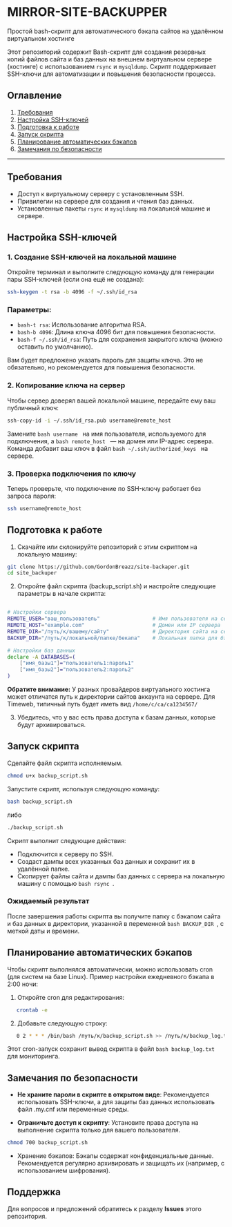 # MIRROR-SITE-BACKUPPER
Простой bash-скрипт для автоматического бэкапа сайтов на удалённом виртуальном хостинге

Этот репозиторий содержит Bash-скрипт для создания резервных копий файлов сайта и баз данных на внешнем виртуальном сервере (хостинге) с использованием `rsync` и `mysqldump`. Скрипт поддерживает SSH-ключи для автоматизации и повышения безопасности процесса.

## Оглавление

1. [Требования](#требования)
2. [Настройка SSH-ключей](#настройка-ssh-ключей)
3. [Подготовка к работе](#подготовка-к-работе)
4. [Запуск скрипта](#запуск-скрипта)
5. [Планирование автоматических бэкапов](#планирование-автоматических-бэкапов)
6. [Замечания по безопасности](#замечания-по-безопасности)

---

## Требования

- Доступ к виртуальному серверу с установленным SSH.
- Привилегии на сервере для создания и чтения баз данных.
- Установленные пакеты `rsync` и `mysqldump` на локальной машине и сервере.

## Настройка SSH-ключей

### 1. Создание SSH-ключей на локальной машине

Откройте терминал и выполните следующую команду для генерации пары SSH-ключей (если она ещё не создана):

```bash
ssh-keygen -t rsa -b 4096 -f ~/.ssh/id_rsa
```

### Параметры:

- ```bash-t rsa```: Использование алгоритма RSA.
- ```bash-b 4096```: Длина ключа 4096 бит для повышения безопасности.
- ```bash-f ~/.ssh/id_rsa```: Путь для сохранения закрытого ключа (можно оставить по умолчанию).

Вам будет предложено указать пароль для защиты ключа. Это не обязательно, но рекомендуется для повышения безопасности.

### 2. Копирование ключа на сервер

Чтобы сервер доверял вашей локальной машине, передайте ему ваш публичный ключ:

```bash
ssh-copy-id -i ~/.ssh/id_rsa.pub username@remote_host
```
Замените ```bash username ``` на имя пользователя, используемого для подключения, а ```bash remote_host ``` — на домен или IP-адрес сервера. Команда добавит ваш ключ в файл ```bash ~/.ssh/authorized_keys ``` на сервере.

### 3. Проверка подключения по ключу

Теперь проверьте, что подключение по SSH-ключу работает без запроса пароля:

```bash
ssh username@remote_host
```
## Подготовка к работе

1. Скачайте или склонируйте репозиторий с этим скриптом на локальную машину:
  ```bash
git clone https://github.com/GordonBreazz/site-backaper.git
cd site_backuper

```
2. Откройте файл скрипта (backup_script.sh) и настройте следующие параметры в начале скрипта:

```bash

# Настройки сервера
REMOTE_USER="ваш_пользователь"                 # Имя пользователя на сервере
REMOTE_HOST="example.com"                      # Домен или IP сервера
REMOTE_DIR="/путь/к/вашему/сайту"              # Директория сайта на сервере
BACKUP_DIR="/путь/к/локальной/папке/бекапа"    # Локальная папка для бэкапа

# Настройки баз данных
declare -A DATABASES=(
    ["имя_базы1"]="пользователь1:пароль1"
    ["имя_базы2"]="пользователь2:пароль2"
)
```
**Обратите внимание:** У разных провайдеров виртуального хостинга может отличатся путь к директории сайтов аккаунта на сервере. Для Timeweb, типичный путь будет иметь вид ``` /home/c/ca/ca1234567/ ```

3. Убедитесь, что у вас есть права доступа к базам данных, которые будут архивироваться.

## Запуск скрипта

Сделайте файл скрипта исполняемым.
```bash
chmod u+x backup_script.sh
```
Запустите скрипт, используя следующую команду:

```bash
bash backup_script.sh
```
либо

```bash
./backup_script.sh
```

Скрипт выполнит следующие действия:
- Подключится к серверу по SSH.
- Создаст дампы всех указанных баз данных и сохранит их в удалённой папке.
- Скопирует файлы сайта и дампы баз данных с сервера на локальную машину с помощью ```bash rsync ```.

### Ожидаемый результат
После завершения работы скрипта вы получите папку с бэкапом сайта и баз данных в директории, указанной в переменной ```bash BACKUP_DIR ```, с меткой даты и времени.

## Планирование автоматических бэкапов
Чтобы скрипт выполнялся автоматически, можно использовать cron (для систем на базе Linux). Пример настройки ежедневного бэкапа в 2:00 ночи:

1. Откройте cron для редактирования:
```bash
   crontab -e
```
2. Добавьте следующую строку:
```bash
   0 2 * * * /bin/bash /путь/к/backup_script.sh >> /путь/к/backup_log.txt 2>&1
```
Этот cron-запуск сохранит вывод скрипта в файл ```bash backup_log.txt ``` для мониторинга.

## Замечания по безопасности

- **Не храните пароли в скрипте в открытом виде**: Рекомендуется использовать SSH-ключи, а для защиты баз данных использовать файл .my.cnf или переменные среды.

- **Ограничьте доступ к скрипту**: Установите права доступа на выполнение скрипта только для вашего пользователя.
```bash
chmod 700 backup_script.sh
```
- Хранение бэкапов: Бэкапы содержат конфиденциальные данные. Рекомендуется регулярно архивировать и защищать их (например, с использованием шифрования).

## Поддержка
Для вопросов и предложений обратитесь к разделу **Issues** этого репозитория.
